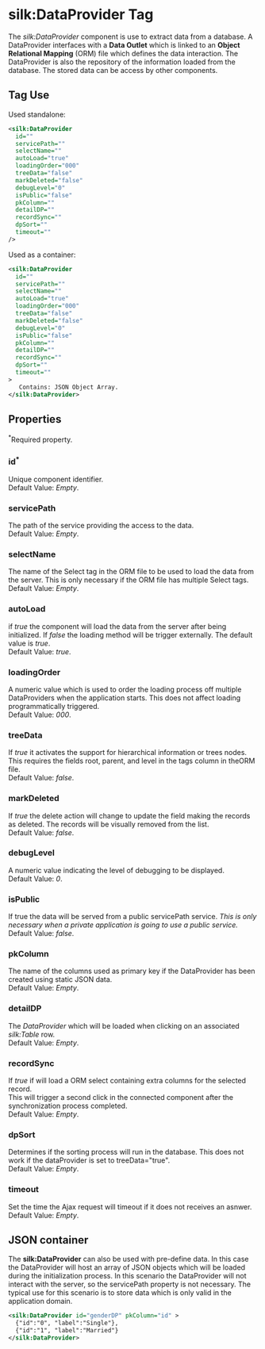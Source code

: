 # silk:DataProvider Tag
The *silk:DataProvider* component is use to extract data from a database. A DataProvider interfaces with a **Data Outlet** which is linked to an **Object Relational Mapping** (ORM) file which defines the data interaction. The DataProvider is also the repository of the information loaded from the database. The stored data can be access by other components.

## Tag Use
Used standalone:
```xml
<silk:DataProvider
  id=""
  servicePath=""
  selectName=""
  autoLoad="true"
  loadingOrder="000"
  treeData="false"
  markDeleted="false"
  debugLevel="0"
  isPublic="false"
  pkColumn=""
  detailDP=""
  recordSync=""
  dpSort=""
  timeout=""
/>
```
Used as a container:
```xml
<silk:DataProvider
  id=""
  servicePath=""
  selectName=""
  autoLoad="true"
  loadingOrder="000"
  treeData="false"
  markDeleted="false"
  debugLevel="0"
  isPublic="false"
  pkColumn=""
  detailDP=""
  recordSync=""
  dpSort=""
  timeout=""
>
   Contains: JSON Object Array.
</silk:DataProvider>
```

## Properties 
<sup>*</sup>Required property.
### id<sup>*</sup>
Unique component identifier.<br>Default Value: *Empty*.
### servicePath
The path of the service providing the access to the data.<br>Default Value: *Empty*.
### selectName
The name of the Select tag in the ORM file to be used to load the data from the server. This is only necessary if the ORM file has multiple Select tags.<br>Default Value: *Empty*.
### autoLoad
if _true_ the component will load the data from the server after being initialized. If _false_ the loading method will be trigger externally. The default value is _true_.<br>Default Value: *true*.
### loadingOrder
A numeric value which is used to order the loading process off multiple DataProviders when the application starts. This does not affect loading programmatically triggered.<br>Default Value: *000*.
### treeData
If _true_ it activates the support for hierarchical information or trees nodes. This requires the fields root, parent, and level in the tags column in theORM file.<br>Default Value: *false*.
### markDeleted
If _true_ the delete action will change to update the field making the records as deleted. The records will be visually removed from the list.<br>Default Value: *false*.
### debugLevel
A numeric value indicating the level of debugging to be displayed.<br>Default Value: *0*.
### isPublic
If true the data will be served from a public servicePath service. *This is only necessary when a private application is going to use a public service.*<br>Default Value: *false*.
### pkColumn
The name of the columns used as primary key if the DataProvider has been created using static JSON data.<br>Default Value: *Empty*.
### detailDP
The *DataProvider* which will be loaded when clicking on an associated *silk:Table* row.<br>Default Value: *Empty*.
### recordSync
If _true_ if will load a ORM select containing extra columns for the selected record.<br>This will trigger a second click in the connected component after the synchronization process completed.<br>Default Value: *Empty*.
### dpSort
Determines if the sorting process will run in the database. This does not work if the dataProvider is set to treeData="true".<br>Default Value: *Empty*.
### timeout
Set the time the Ajax request will timeout if it does not receives an asnwer.<br>Default Value: *Empty*.
## JSON container
The **silk:DataProvider** can also be used with pre-define data. In this case the DataProvider will host an array of JSON objects which will be loaded during the initialization process. In this scenario the DataProvider will not interact with the server, so the servicePath property is not necessary. The typical use for this scenario is to store data which is only valid in the application domain.
```xml
<silk:DataProvider id="genderDP" pkColumn="id" >
  {"id":"0", "label":"Single"},
  {"id":"1", "label":"Married"}
</silk:DataProvider>
```
